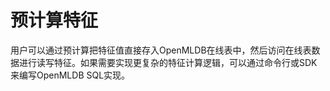 # 预计算特征

用户可以通过预计算把特征值直接存入OpenMLDB在线表中，然后访问在线表数据进行读写特征。如果需要实现更复杂的特征计算逻辑，可以通过命令行或SDK来编写OpenMLDB SQL实现。
